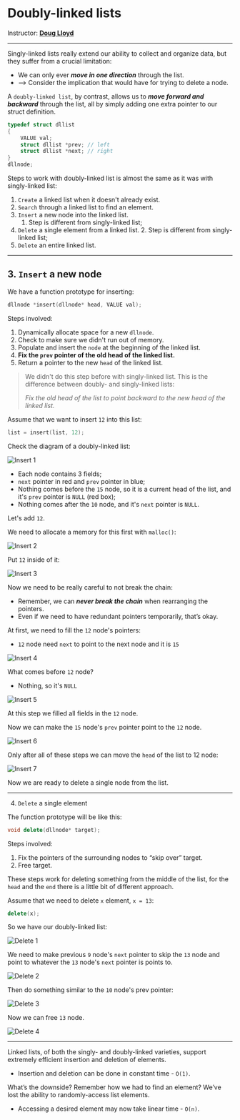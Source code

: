 # Doubly-linked lists

Instructor: **[Doug Lloyd](https://github.com/dlloyd09)**

---

Singly-linked lists really extend our ability to collect and organize data, but they suffer from a crucial limitation:
- We can only ever **_move in one direction_** through the list.
- --> Consider the implication that would have for trying to delete a node.

A `doubly-linked list`, by contrast, allows us to **_move forward and backward_** through the list, all by simply adding
one extra pointer to our struct definition.

```c++
typedef struct dllist
{
    VALUE val;
    struct dllist *prev; // left
    struct dllist *next; // right
}
dllnode;
```

Steps to work with doubly-linked list is almost the same as it was with singly-linked list:
1. `Create` a linked list when it doesn't already exist.
2. `Search` through a linked list to find an element.
3. `Insert` a new node into the linked list.
   1. Step is different from singly-linked list;
4. `Delete` a single element from a linked list.
   2. Step is different from singly-linked list;
5. `Delete` an entire linked list.

---

## 3. `Insert` a new node

We have a function prototype for inserting:

```c++
dllnode *insert(dllnode* head, VALUE val);
```

Steps involved:
1. Dynamically allocate space for a new `dllnode`.
2. Check to make sure we didn't run out of memory.
3. Populate and insert the `node` at the beginning of the linked list.
4. **Fix the `prev` pointer of the old head of the linked list.**
5. Return a pointer to the new `head` of the linked list.

> We didn't do this step before with singly-linked list.
> This is the difference between doubly- and singly-linked lists:
> 
> _Fix the old head of the list to point backward to the new head of the linked list._

Assume that we want to insert `12` into this list:

```c++
list = insert(list, 12);
```

Check the diagram of a doubly-linked list:

<img src="img/shorts/05/01.png" alt="Insert 1"> 

- Each node contains 3 fields;
- `next` pointer in red and `prev` pointer in blue;
- Nothing comes before the `15` node, so it is a current head of the list, and it's `prev` pointer is `NULL` (red box);
- Nothing comes after the `10` node, and it's `next` pointer is `NULL`.

Let's add `12`.

We need to allocate a memory for this first with `malloc()`:

<img src="img/shorts/05/02.png" alt="Insert 2">

Put `12` inside of it:

<img src="img/shorts/05/03.png" alt="Insert 3">

Now we need to be really careful to not break the chain:

- Remember, we can **_never break the chain_** when rearranging the pointers.
- Even if we need to have redundant pointers temporarily, that’s okay.

At first, we need to fill the `12` node's pointers:
- `12` node need `next` to point to the next node and it is `15`

<img src="img/shorts/05/04.png" alt="Insert 4">

What comes before `12` node?
- Nothing, so it's `NULL`

<img src="img/shorts/05/05.png" alt="Insert 5">

At this step we filled all fields in the `12` node.

Now we can make the `15` node's `prev` pointer point to the `12` node.

<img src="img/shorts/05/06.png" alt="Insert 6">

Only after all of these steps we can move the `head` of the list to 12 node:

<img src="img/shorts/05/07.png" alt="Insert 7">

Now we are ready to delete a single node from the list.

---

4. `Delete` a single element

The function prototype will be like this:

```c++
void delete(dllnode* target);
```

Steps involved:
1. Fix the pointers of the surrounding nodes to “skip over” target.
2. Free target.

These steps work for deleting something from the middle of the list, for the `head` and the `end`
there is a little bit of different approach.

Assume that we need to delete `x` element, `x = 13`:

```c++
delete(x);
```

So we have our doubly-linked list:

<img src="img/shorts/05/08.png" alt="Delete 1">

We need to make previous `9` node's `next` pointer to skip the `13` node and point to whatever the `13` node's
`next` pointer is points to.

<img src="img/shorts/05/09.png" alt="Delete 2">

Then do something similar to the `10` node's prev pointer:

<img src="img/shorts/05/10.png" alt="Delete 3">

Now we can free `13` node.

<img src="img/shorts/05/11.png" alt="Delete 4">

---

Linked lists, of both the singly- and doubly-linked varieties, support extremely efficient insertion and deletion of elements.
- Insertion and deletion can be done in constant time - `O(1)`.

What’s the downside? Remember how we had to find an element? We’ve lost the ability to randomly-access list elements.
- Accessing a desired element may now take linear time - `O(n)`.